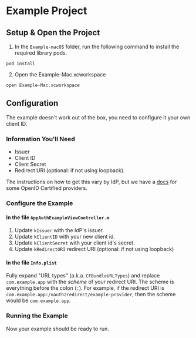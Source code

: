 # Example Project

## Setup & Open the Project

1. In the `Example-macOS` folder, run the following command to install the required
library pods.

```
pod install
```

2. Open the Example-Mac.xcworkspace

```
open Example-Mac.xcworkspace
```

## Configuration

The example doesn't work out of the box, you need to configure it your own
client ID.

### Information You'll Need

* Issuer
* Client ID
* Client Secret
* Redirect URI (optional: if not using loopback).

The instructions on how to get this vary by IdP, but we have a 
[docs](../README.md#openid-certified-providers) for some OpenID Certified
providers.

### Configure the Example

#### In the file `AppAuthExampleViewController.m` 

1. Update `kIssuer` with the IdP's issuer.
2. Update `kClientID` with your new client id.
3. Update `kClientSecret` with your client id's secret.
4. Update `kRedirectURI` redirect URI (optional: if not using loopback)

#### In the file `Info.plist`

Fully expand "URL types" (a.k.a. `CFBundleURLTypes`) and replace
`com.example.app` with the *scheme* of your redirect URI. 
The scheme is everything before the colon (`:`).  For example, if the redirect
URI is `com.example.app:/oauth2redirect/example-provider`, then the scheme
would be `com.example.app`.

### Running the Example

Now your example should be ready to run.
